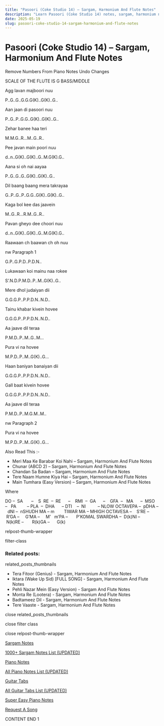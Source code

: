 ```yaml
---
title: "Pasoori (Coke Studio 14) – Sargam, Harmonium And Flute Notes"
description: "Learn Pasoori (Coke Studio 14) notes, sargam, harmonium notations and flute notes. Easy step-by-step tutorial for beginners."
date: 2025-05-19
slug: pasoori-coke-studio-14-sargam-harmonium-and-flute-notes
---
```


# Pasoori (Coke Studio 14) – Sargam, Harmonium And Flute Notes

Remove Numbers From Piano Notes
Undo Changes

SCALE OF THE FLUTE IS G BASS/MIDDLE

Agg lavan majboori nuu

P..G..G..G.G.G(K)..G(K)..G..

Aan jaan di pasoori nuu

P..G..P..G.G..G(K)..G(K)..G..

Zehar banee haa teri

M.M.G..R…M..G..R..

Pee javan main poori nuu

d..n..G(K)..G(K)..G..M.G(K).G..

Aana si oh nai aayaa

P..G..G..G..G(K)..G(K)..G..

Dil baang baang mera takrayaa

G..P..G..P..G.G..G(K)..G(K)..G..

Kaga bol kee das jaavein

M..G..R…R.M..G..R..

Pavan gheyo dee choori nuu

d..n..G(K)..G(K)..G..M.G(K).G..

Raawaan ch baawan ch oh nuu

nw Paragraph 1

G.P..G.P.D..P.D.N..

Lukawaan koi mainu naa rokee

S’.N.D.P.M.D..P..M..G(K)..G..

Mere dhol judaiyan dii

G.G.G.P..P.P.D.N..N.D..

Tainu khabar kivein hovee

G.G.G.P..P.P.D.N..N.D..

Aa jaave dil teraa

P.M.D..P..M..G..M…

Pura vi na hovee

M.P.D..P..M..G(K)..G…

Haan baniyan banaiyan dii

G.G.G.P..P.P.D.N..N.D..

Gall baat kivein hovee

G.G.G.P..P.P.D.N..N.D..

Aa jaave dil teraa

P.M.D..P..M.G.M..M..

nw Paragraph 2

Pura vi na hovee

M.P.D..P..M..G(K)..G…

Also Read This :-

* Meri Maa Ke Barabar Koi Nahi – Sargam, Harmonium And Flute Notes
* Chunar (ABCD 2) – Sargam, Harmonium And Flute Notes
* Chandan Sa Badan – Sargam, Harmonium And Flute Notes
* Tere Naam Humne Kiya Hai – Sargam, Harmonium And Flute Notes
* Main Tumhara (Easy Version) – Sargam, Harmonium And Flute Notes

Where

DO –  SA       –    S  RE  –  RE      –    RMI  –  GA      –    GFA  –   MA      –  MSO  –   PA         – PLA  –  DHA      – DTI    –  NI          – NLOW OCTAVEPA –  pDHA –  dNI –  nSHUDH MA – m        TIWAR MA – MHIGH OCTAVESA –    S’RE –     R’GA –     G’MA –     M’   m’PA –       P’KOMAL SWARDHA –  D(k)NI –       N(k)RE –       R(k)GA –      G(k)

relpost-thumb-wrapper

filter-class

### Related posts:

related_posts_thumbnails

* Tera Fitoor (Genius) - Sargam, Harmonium And Flute Notes
* Iktara (Wake Up Sid) [FULL SONG] - Sargam, Harmonium And Flute Notes
* Pehli Nazar Mein (Easy Version) - Sargam And Flute Notes
* Monta Re (Lootera) - Sargam, Harmonium And Flute Notes
* Badtameez Dil - Sargam, Harmonium And Flute Notes
* Tere Vaaste - Sargam, Harmonium And Flute Notes

close related_posts_thumbnails

close filter class

close relpost-thumb-wrapper

[Sargam Notes](/sargam-notes.html)

[1000+ Sargam Notes List (UPDATED)](/all-songs-list-sargam-notes.html)

[Piano Notes](/piano-notes.html)

[All Piano Notes List (UPDATED)](/all-songs-list-piano-notes.html)

[Guitar Tabs](/guitar-tabs.html)

[All Guitar Tabs List (UPDATED)](/all-songs-list-guitar-tabs.html)

[Super Easy Piano Notes](https://studywall.in/)

[Request A Song](/request-a-song.html)

CONTENT END 1

